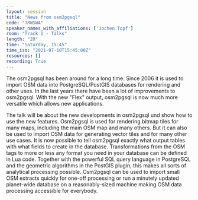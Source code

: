 ```yaml
---
layout: session
title: "News from osm2pgsql"
code: "7RWSWA"
speaker_names_with_affiliations: ['Jochen Topf']
room: "Track 1 - Talks"
length: "20"
time: "Saturday, 15:45"
time_iso: "2021-07-10T15:45:00Z"
resources: []
recording: True
---
```

The osm2pgsql has been around for a long time. Since 2006 it is used to import OSM data into PostgreSQL/PostGIS databases for rendering and other uses. In the last years there have been a lot of improvements to osm2pgsql. With the new &#34;Flex&#34; output, osm2pgsql is now much more versatile which allows new applications.

The talk will be about the new developments in osm2pgsql und show how to use the new features. Osm2pgsql is used for rendering bitmap tiles for many maps, including the main OSM map and many others. But it can also be used to import OSM data for generating vector tiles and for many other use cases. It is now possible to tell osm2pgsql exactly what output tables with what fields to create in the database. Transformations from the OSM tags to more or less any format you need in your database can be defined in Lua code. Together with the powerful SQL query language in PostgreSQL and the geometric algorithms in the PostGIS plugin, this makes all sorts of analytical processing possible. Osm2pgsql can be used to import small OSM extracts quickly for one-off processing or run a minutely updated planet-wide database on a reasonably-sized machine making OSM data processing accessible for everybody.
